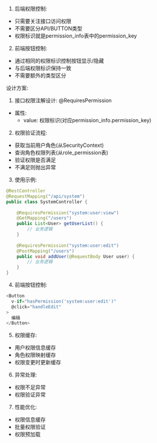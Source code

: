 1. 后端权限控制:
- 只需要关注接口访问权限
- 不需要区分API/BUTTON类型
- 权限标识就是permission_info表中的permission_key

2. 前端按钮控制:
- 通过相同的权限标识控制按钮显示/隐藏
- 与后端权限标识保持一致
- 不需要额外的类型区分

设计方案:

1. 接口权限注解设计:
@RequiresPermission
- 属性:
  * value: 权限标识(对应permission_info.permission_key)

2. 权限验证流程:
- 获取当前用户角色(从SecurityContext)
- 查询角色权限列表(从role_permission表)
- 验证权限是否满足
- 不满足则抛出异常

3. 使用示例:
```java
@RestController
@RequestMapping("/api/system")
public class SystemController {
    
    @RequiresPermission("system:user:view")
    @GetMapping("/users")
    public List<User> getUserList() {
        // 业务逻辑
    }
    
    @RequiresPermission("system:user:edit")
    @PostMapping("/users")
    public void addUser(@RequestBody User user) {
        // 业务逻辑
    }
}
```

4. 前端按钮控制:
```typescript
<Button 
  v-if="hasPermission('system:user:edit')"
  @click="handleEdit"
>
  编辑
</Button>
```

5. 权限缓存:
- 用户权限信息缓存
- 角色权限映射缓存
- 权限变更时更新缓存

6. 异常处理:
- 权限不足异常
- 权限验证异常

7. 性能优化:
- 权限信息缓存
- 批量权限验证
- 权限预加载